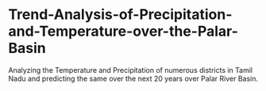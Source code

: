 # Trend-Analysis-of-Precipitation-and-Temperature-over-the-Palar-Basin
Analyzing the Temperature and Precipitation of numerous districts in Tamil Nadu and predicting the same over the next 20 years over Palar River Basin.
